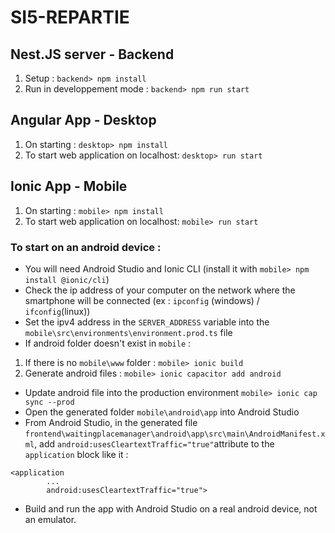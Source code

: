 # SI5-REPARTIE

## Nest.JS server - Backend

1. Setup :                                  `backend> npm install`
2. Run in developpement mode :              `backend> npm run start`

## Angular App - Desktop

1. On starting :                            `desktop> npm install`  
2. To start web application on localhost:   `desktop> run start`

## Ionic App - Mobile

1. On starting :                            `mobile> npm install`  
2. To start web application on localhost:   `mobile> run start`

### To start on an android device :
-  You will need Android Studio and Ionic CLI (install it with `mobile> npm install @ionic/cli`)
-  Check the ip address of your computer on the network where the smartphone will be connected (ex : `ipconfig` (windows) / `ifconfig`(linux))
-  Set the ipv4 address in the `SERVER_ADDRESS` variable into the `mobile\src\environments\environment.prod.ts` file
-  If android folder doesn't exist in `mobile` :
1. If there is no `mobile\www` folder : `mobile> ionic build`
2. Generate android files : `mobile> ionic capacitor add android`
-  Update android file into the production environment `mobile> ionic cap sync --prod`
-  Open the generated folder `mobile\android\app` into Android Studio
-  From Android Studio, in the generated file `frontend\waitingplacemanager\android\app\src\main\AndroidManifest.xml`, add `android:usesCleartextTraffic="true"`attribute to the `application` block like it :
```
<application
        ...
        android:usesCleartextTraffic="true">
```
-  Build and run the app with Android Studio on a real android device, not an emulator.

